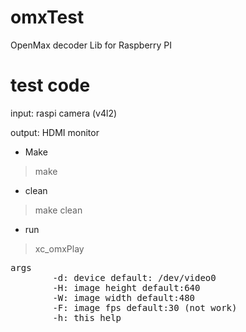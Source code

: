 # omxTest
OpenMax decoder Lib for Raspberry PI

# test code

 input: raspi camera (v4l2)

 output: HDMI monitor

* Make

>make

* clean

> make clean

* run

>xc_omxPlay
<pre>
args
        -d: device default: /dev/video0
        -H: image height default:640 
        -W: image width default:480 
        -F: image fps default:30 (not work)
        -h: this help 
</pre>
